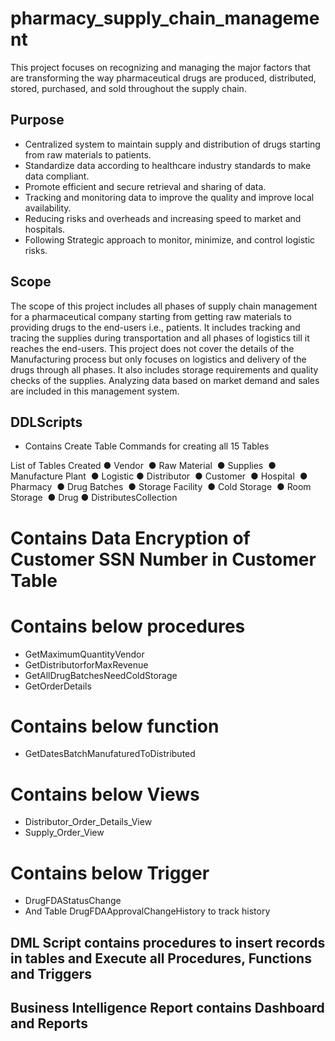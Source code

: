 # pharmacy_supply_chain_management
This project focuses on recognizing and managing the major factors that are transforming the way pharmaceutical drugs are produced, distributed, stored, purchased, and sold throughout the supply chain. 

## Purpose
* Centralized system to maintain supply and distribution of drugs starting from raw materials to patients.
* Standardize data according to healthcare industry standards to make data compliant.
* Promote efficient and secure retrieval and sharing of data.
* Tracking and monitoring data to improve the quality and improve local availability.
* Reducing risks and overheads and increasing speed to market and hospitals.
* Following Strategic approach to monitor, minimize, and control logistic risks.

## Scope
The scope of this project includes all phases of supply chain management for a pharmaceutical company starting from getting raw materials to providing drugs to the end-users i.e., patients. It includes tracking and tracing the supplies during transportation and all phases of logistics till it reaches the end-users. This project does not cover the details of the Manufacturing process but only focuses on logistics and delivery of the drugs through all phases. It also includes storage requirements and quality checks of the supplies. Analyzing data based on market demand and sales are included in this management system.

## DDLScripts

* Contains Create Table Commands for creating all 15 Tables

List of Tables Created
● Vendor 
● Raw Material 
● Supplies 
● Manufacture Plant 
● Logistic
● Distributor 
● Customer 
● Hospital 
● Pharmacy 
● Drug Batches 
● Storage Facility 
● Cold Storage 
● Room Storage 
● Drug
● DistributesCollection

# Contains Data Encryption of Customer SSN Number in Customer Table

# Contains below procedures
* GetMaximumQuantityVendor
* GetDistributorforMaxRevenue
* GetAllDrugBatchesNeedColdStorage
* GetOrderDetails

# Contains below function
* GetDatesBatchManufaturedToDistributed

# Contains below Views
* Distributor_Order_Details_View 
* Supply_Order_View 

# Contains below Trigger
* DrugFDAStatusChange
* And Table DrugFDAApprovalChangeHistory to track history

## DML Script contains procedures to insert records in tables and Execute all Procedures, Functions and Triggers

## Business Intelligence Report contains Dashboard and Reports

